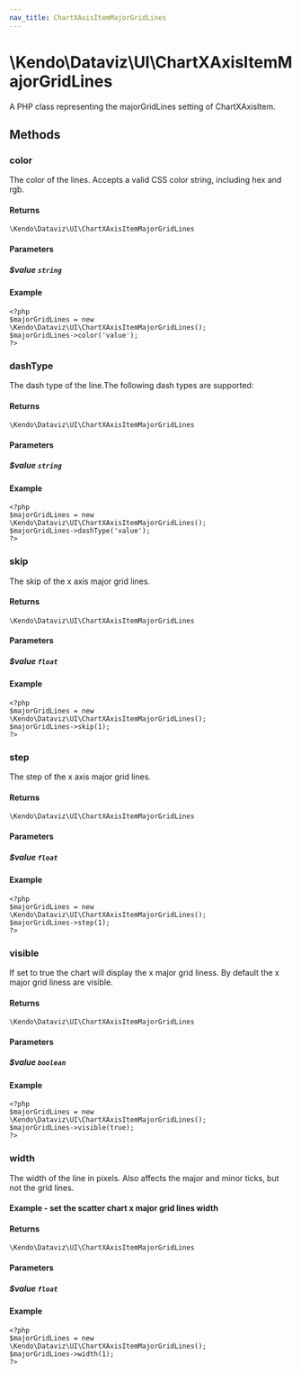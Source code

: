 ```yaml
---
nav_title: ChartXAxisItemMajorGridLines
---
```


# \Kendo\Dataviz\UI\ChartXAxisItemMajorGridLines

A PHP class representing the majorGridLines setting of ChartXAxisItem.


## Methods

### color
The color of the lines. Accepts a valid CSS color string, including hex and rgb.

#### Returns
`\Kendo\Dataviz\UI\ChartXAxisItemMajorGridLines`

#### Parameters

##### $value `string`



#### Example 
    <?php
    $majorGridLines = new \Kendo\Dataviz\UI\ChartXAxisItemMajorGridLines();
    $majorGridLines->color('value');
    ?>

### dashType
The dash type of the line.The following dash types are supported:

#### Returns
`\Kendo\Dataviz\UI\ChartXAxisItemMajorGridLines`

#### Parameters

##### $value `string`



#### Example 
    <?php
    $majorGridLines = new \Kendo\Dataviz\UI\ChartXAxisItemMajorGridLines();
    $majorGridLines->dashType('value');
    ?>

### skip
The skip of the x axis major grid lines.

#### Returns
`\Kendo\Dataviz\UI\ChartXAxisItemMajorGridLines`

#### Parameters

##### $value `float`



#### Example 
    <?php
    $majorGridLines = new \Kendo\Dataviz\UI\ChartXAxisItemMajorGridLines();
    $majorGridLines->skip(1);
    ?>

### step
The step of the x axis major grid lines.

#### Returns
`\Kendo\Dataviz\UI\ChartXAxisItemMajorGridLines`

#### Parameters

##### $value `float`



#### Example 
    <?php
    $majorGridLines = new \Kendo\Dataviz\UI\ChartXAxisItemMajorGridLines();
    $majorGridLines->step(1);
    ?>

### visible
If set to true the chart will display the x major grid liness. By default the x major grid liness are visible.

#### Returns
`\Kendo\Dataviz\UI\ChartXAxisItemMajorGridLines`

#### Parameters

##### $value `boolean`



#### Example 
    <?php
    $majorGridLines = new \Kendo\Dataviz\UI\ChartXAxisItemMajorGridLines();
    $majorGridLines->visible(true);
    ?>

### width
The width of the line in pixels. Also affects the major and minor ticks, but not the grid lines.
#### Example - set the scatter chart x major grid lines width

#### Returns
`\Kendo\Dataviz\UI\ChartXAxisItemMajorGridLines`

#### Parameters

##### $value `float`



#### Example 
    <?php
    $majorGridLines = new \Kendo\Dataviz\UI\ChartXAxisItemMajorGridLines();
    $majorGridLines->width(1);
    ?>

